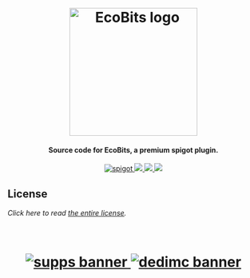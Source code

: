 <h1 align="center">
  <br>
  <img src="https://i.imgur.com/1GHRdhQ.png" alt="EcoBits logo" width="256">
  <br>
</h1>

<h4 align="center">Source code for EcoBits, a premium spigot plugin.</h4>

<p align="center">
    <a href="https://polymart.org/resource/ecobits.1351">
        <img alt="spigot" src="https://img.shields.io/badge/polymart-EcoBits-9efaff?style=for-the-badge"/>
    </a>
    <a href="https://bstats.org/plugin/bukkit/EcoBits" alt="bstats servers">
        <img src="https://img.shields.io/bstats/servers/16908?color=9efaff&style=for-the-badge"/>
    </a>
    <a href="https://bstats.org/plugin/bukkit/EcoBits" alt="bstats players">
        <img src="https://img.shields.io/bstats/players/16908?color=9efaff&style=for-the-badge"/>
    </a>
    <a href="https://discord.gg/ZcwpSsE/" alt="Discord">
        <img src="https://img.shields.io/discord/452518336627081236?label=discord&style=for-the-badge&color=9efaff"/>
    </a>
</p>

## License
*Click here to read [the entire license](https://github.com/Auxilor/EcoBits/blob/master/LICENSE.md).*

<h1 align="center">
  <br>
    <a href="http://gamersupps.gg/discount/Auxilor?afmc=Auxilor" target="_blank">
      <img src="https://i.imgur.com/uFDpBAC.png" alt="supps banner">
    </a>
    <a href="https://dedimc.promo/Auxilor" target="_blank">
      <img src="https://i.imgur.com/zdDLhFA.png" alt="dedimc banner">
    </a>
  <br>
</h1>
